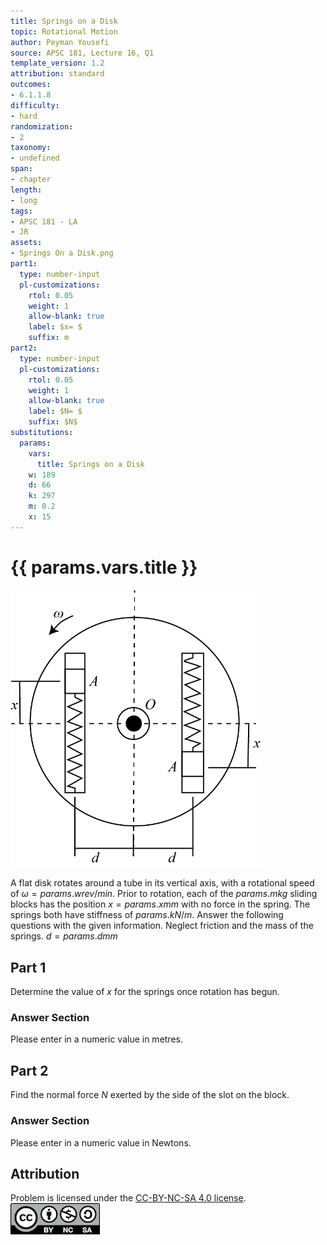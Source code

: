 ```yaml
---
title: Springs on a Disk
topic: Rotational Motion
author: Peyman Yousefi
source: APSC 181, Lecture 16, Q1
template_version: 1.2
attribution: standard
outcomes:
- 6.1.1.8
difficulty:
- hard
randomization:
- 2
taxonomy:
- undefined
span:
- chapter
length:
- long
tags:
- APSC 181 - LA
- JR
assets:
- Springs On a Disk.png
part1:
  type: number-input
  pl-customizations:
    rtol: 0.05
    weight: 1
    allow-blank: true
    label: $x= $
    suffix: m
part2:
  type: number-input
  pl-customizations:
    rtol: 0.05
    weight: 1
    allow-blank: true
    label: $N= $
    suffix: $N$
substitutions:
  params:
    vars:
      title: Springs on a Disk
    w: 189
    d: 66
    k: 297
    m: 0.2
    x: 15
---
```

# {{ params.vars.title }}
<img src="Springs On a Disk.png" width=400>

A flat disk rotates around a tube in its vertical axis, with a rotational speed of $\omega= {{ params.w }}rev/min$. Prior to rotation, each of the ${{ params.m }}kg$ sliding blocks has the position $x = {{ params.x }}mm$ with no force in the spring. The springs both have stiffness of ${{ params.k }}N/m$. Answer the following questions with the given information. Neglect friction and the mass of the springs. $d = {{ params.d }}mm$

## Part 1

Determine the value of $x$ for the springs once rotation has begun.

### Answer Section

Please enter in a numeric value in metres.

## Part 2

Find the normal force $N$ exerted by the side of the slot on the block.

### Answer Section

Please enter in a numeric value in Newtons.

## Attribution

Problem is licensed under the [CC-BY-NC-SA 4.0 license](https://creativecommons.org/licenses/by-nc-sa/4.0/).<br> ![The Creative Commons 4.0 license requiring attribution-BY, non-commercial-NC, and share-alike-SA license.](https://raw.githubusercontent.com/firasm/bits/master/by-nc-sa.png)